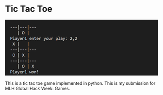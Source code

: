 # Tic Tac Toe

<img src="./screenshot.png">

This is a tic tac toe game implemented in python. This is my submission for MLH Global Hack Week: Games.